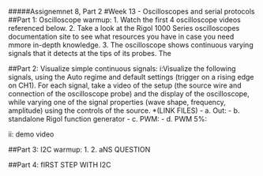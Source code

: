 #####Assignemnet 8, Part 2
          #Week 13 - Oscilloscopes and serial protocols
 ##Part 1: Oscilloscope warmup:
         1. Watch the first 4 oscilloscope videos referenced below.
         2. Take a look at the Rigol 1000 Series oscilloscopes documentation site to see what resources you have               in case you need mmore in-depth knowledge.
         3. The oscilloscope shows continuous varying signals that it detects at the tips of its probes. The 
         
 ##Part 2: Visualize simple continuous signals:
   i:Visualize the following signals, using the Auto regime and default settings (trigger on a rising edge on CH1). For each signal, take a video of the setup (the source wire and connection of the oscilloscope probe) and the display of the oscilloscope, while varying one of the signal properties (wave shape, frequency, amplitude) using the controls of the source. *(LINK FILES)
       - a. Out:
       - b. standalone Rigol function generator
       - c. PWM:
       - d. PWM 5%:
 
   ii: demo video
   
 ##Part 3: I2C warmup:
    1.
    2. aNS QUESTION
    
 ##Part 4: fIRST STEP WITH I2C
